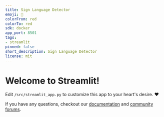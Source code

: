 ```yaml
---
title: Sign Language Detector
emoji: 🚀
colorFrom: red
colorTo: red
sdk: docker
app_port: 8501
tags:
- streamlit
pinned: false
short_description: Sign Language Detector
license: mit
---
```


# Welcome to Streamlit!

Edit `/src/streamlit_app.py` to customize this app to your heart's desire. :heart:

If you have any questions, checkout our [documentation](https://docs.streamlit.io) and [community
forums](https://discuss.streamlit.io).
